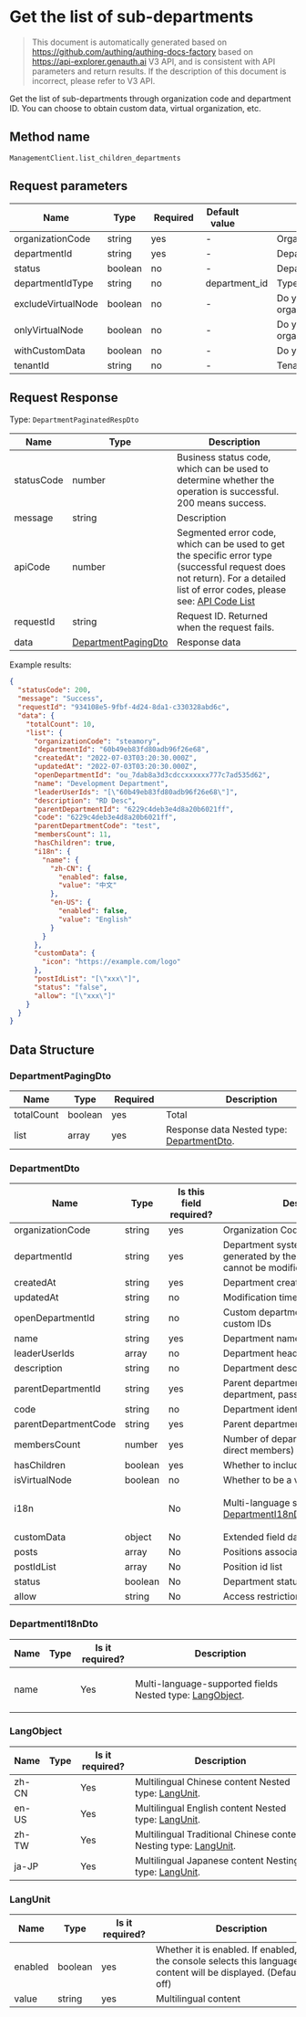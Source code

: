 # Get the list of sub-departments

<!--
Warning⚠️:
Do not modify this document directly,
https://github.com/Authing/authing-docs-factory
Use this project to generate
-->

<LastUpdated />

> This document is automatically generated based on https://github.com/authing/authing-docs-factory based on https://api-explorer.genauth.ai V3 API, and is consistent with API parameters and return results. If the description of this document is incorrect, please refer to V3 API.

Get the list of sub-departments through organization code and department ID. You can choose to obtain custom data, virtual organization, etc.

## Method name

`ManagementClient.list_children_departments`

## Request parameters

| Name               | Type    | <div style="width:80px">Required</div> | <div style="width:60px">Default value</div> | <div style="width:300px">Description</div>         | <div style="width:200px">Sample value</div> |
| ------------------ | ------- | -------------------------------------- | ------------------------------------------- | -------------------------------------------------- | ------------------------------------------- |
| organizationCode   | string  | yes                                    | -                                           | Organization code                                  | `steamory`                                  |
| departmentId       | string  | yes                                    | -                                           | Department ID to be obtained                       | `60b49eb83fd80adb96f26e68`                  |
| status             | boolean | no                                     | -                                           | Department status                                  | `false`                                     |
| departmentIdType   | string  | no                                     | department_id                               | Type of department ID used in this call            | `department_id`                             |
| excludeVirtualNode | boolean | no                                     | -                                           | Do you want to exclude virtual organizations?      |                                             |
| onlyVirtualNode    | boolean | no                                     | -                                           | Do you want to include only virtual organizations? |                                             |
| withCustomData     | boolean | no                                     | -                                           | Do you want to get custom data?                    | `true`                                      |
| tenantId           | string  | no                                     | -                                           | Tenant ID                                          | `623c20b2a062aaaaf41b17da`                  |

## Request Response

Type: `DepartmentPaginatedRespDto`

| Name       | Type                                                   | Description                                                                                                                                                                                                                                                                                                                                         |
| ---------- | ------------------------------------------------------ | --------------------------------------------------------------------------------------------------------------------------------------------------------------------------------------------------------------------------------------------------------------------------------------------------------------------------------------------------- |
| statusCode | number                                                 | Business status code, which can be used to determine whether the operation is successful. 200 means success.                                                                                                                                                                                                                                        |
| message    | string                                                 | Description                                                                                                                                                                                                                                                                                                                                         |
| apiCode    | number                                                 | Segmented error code, which can be used to get the specific error type (successful request does not return). For a detailed list of error codes, please see: [API Code List](https://api-explorer.genauth.ai/?tag=group/%E5%BC%80%E5%8F%91%E5%87%86%E5%A4%87#tag/%E5%BC%80%E5%8F%91%E5%87%86%E5%A4%87/%E9%94%99%E8%AF%AF%E5%A4%84%E7%90%86/apiCode) |
| requestId  | string                                                 | Request ID. Returned when the request fails.                                                                                                                                                                                                                                                                                                        |
| data       | <a href="#DepartmentPagingDto">DepartmentPagingDto</a> | Response data                                                                                                                                                                                                                                                                                                                                       |

Example results:

```json
{
  "statusCode": 200,
  "message": "Success",
  "requestId": "934108e5-9fbf-4d24-8da1-c330328abd6c",
  "data": {
    "totalCount": 10,
    "list": {
      "organizationCode": "steamory",
      "departmentId": "60b49eb83fd80adb96f26e68",
      "createdAt": "2022-07-03T03:20:30.000Z",
      "updatedAt": "2022-07-03T03:20:30.000Z",
      "openDepartmentId": "ou_7dab8a3d3cdccxxxxxx777c7ad535d62",
      "name": "Development Department",
      "leaderUserIds": "[\"60b49eb83fd80adb96f26e68\"]",
      "description": "RD Desc",
      "parentDepartmentId": "6229c4deb3e4d8a20b6021ff",
      "code": "6229c4deb3e4d8a20b6021ff",
      "parentDepartmentCode": "test",
      "membersCount": 11,
      "hasChildren": true,
      "i18n": {
        "name": {
          "zh-CN": {
            "enabled": false,
            "value": "中文"
          },
          "en-US": {
            "enabled": false,
            "value": "English"
          }
        }
      },
      "customData": {
        "icon": "https://example.com/logo"
      },
      "postIdList": "[\"xxx\"]",
      "status": "false",
      "allow": "[\"xxx\"]"
    }
  }
}
```

## Data Structure

### <a id="DepartmentPagingDto"></a> DepartmentPagingDto

| Name       | Type    | <div style="width:80px">Required</div> | <div style="width:300px">Description</div>                             | <div style="width:200px">Sample value</div> |
| ---------- | ------- | -------------------------------------- | ---------------------------------------------------------------------- | ------------------------------------------- |
| totalCount | boolean | yes                                    | Total                                                                  | `10`                                        |
| list       | array   | yes                                    | Response data Nested type: <a href="#DepartmentDto">DepartmentDto</a>. |                                             |

### <a id="DepartmentDto"></a> DepartmentDto

| Name                 | Type    | <div style="width:80px">Is this field required?</div> | <div style="width:300px">Description</div>                                               | <div style="width:200px">Sample value</div>                                                       |
| -------------------- | ------- | ----------------------------------------------------- | ---------------------------------------------------------------------------------------- | ------------------------------------------------------------------------------------------------- |
| organizationCode     | string  | yes                                                   | Organization Code (organizationCode)                                                     | `steamory`                                                                                        |
| departmentId         | string  | yes                                                   | Department system ID (automatically generated by the GenAuth system, cannot be modified) | `60b49eb83fd80adb96f26e68`                                                                        |
| createdAt            | string  | yes                                                   | Department creation time                                                                 | `2022-07-03T03:20:30.000Z`                                                                        |
| updatedAt            | string  | no                                                    | Modification time                                                                        | `2022-07-03T03:20:30.000Z`                                                                        |
| openDepartmentId     | string  | no                                                    | Custom department ID, used to store custom IDs                                           | `ou_7dab8a3d3cdccxxxxxx777c7ad535d62`                                                             |
| name                 | string  | yes                                                   | Department name                                                                          | `Development Department`                                                                          |
| leaderUserIds        | array   | no                                                    | Department head ID                                                                       | `["60b49eb83fd80adb96f26e68"]`                                                                    |
| description          | string  | no                                                    | Department description                                                                   | `Technology R&D department`                                                                       |
| parentDepartmentId   | string  | yes                                                   | Parent department id, if it is the root department, pass root                            | `6229c4deb3e4d8a20b6021ff`                                                                        |
| code                 | string  | no                                                    | Department identification code                                                           | `6229c4deb3e4d8a20b6021ff`                                                                        |
| parentDepartmentCode | string  | yes                                                   | Parent department code                                                                   | `test`                                                                                            |
| membersCount         | number  | yes                                                   | Number of department members (only direct members)                                       | `11`                                                                                              |
| hasChildren          | boolean | yes                                                   | Whether to include child departments                                                     | `true`                                                                                            |
| isVirtualNode        | boolean | no                                                    | Whether to be a virtual department                                                       |                                                                                                   |
| i18n                 |         | No                                                    | Multi-language settings Nested type: <a href="#DepartmentI18nDto">DepartmentI18nDto</a>. | `{"name":{"zh-CN":{"enabled":false,"value":"中文"},"en-US":{"enabled":false,"value":"English"}}}` |
| customData           | object  | No                                                    | Extended field data of department                                                        | `{"icon":"https://example.com/logo"}`                                                             |
| posts                | array   | No                                                    | Positions associated with department                                                     |                                                                                                   |
| postIdList           | array   | No                                                    | Position id list                                                                         | `["xxx"]`                                                                                         |
| status               | boolean | No                                                    | Department status                                                                        | `false`                                                                                           |
| allow                | string  | No                                                    | Access restriction                                                                       | `["xxx"]`                                                                                         |

### <a id="DepartmentI18nDto"></a> DepartmentI18nDto

| Name | Type | <div style="width:80px">Is it required?</div> | <div style="width:300px">Description</div>                                         | <div style="width:200px">Sample value</div>                                              |
| ---- | ---- | --------------------------------------------- | ---------------------------------------------------------------------------------- | ---------------------------------------------------------------------------------------- |
| name |      | Yes                                           | Multi-language-supported fields Nested type: <a href="#LangObject">LangObject</a>. | `{"zh-CN":{"enabled":false,"value":"中文"},"en-US":{"enabled":false,"value":"English"}}` |

### <a id="LangObject"></a> LangObject

| Name  | Type | <div style="width:80px">Is it required?</div> | <div style="width:300px">Description</div>                                               | <div style="width:200px">Sample value</div> |
| ----- | ---- | --------------------------------------------- | ---------------------------------------------------------------------------------------- | ------------------------------------------- |
| zh-CN |      | Yes                                           | Multilingual Chinese content Nested type: <a href="#LangUnit">LangUnit</a>.              | `{"enabled":false,"value":"中文"}`          |
| en-US |      | Yes                                           | Multilingual English content Nested type: <a href="#LangUnit">LangUnit</a>.              | `{"enabled":false,"value":"English"}`       |
| zh-TW |      | Yes                                           | Multilingual Traditional Chinese content Nesting type: <a href="#LangUnit">LangUnit</a>. | `{"enabled":false,"value":"繁體中文"}`      |
| ja-JP |      | Yes                                           | Multilingual Japanese content Nesting type: <a href="#LangUnit">LangUnit</a>.            | `{"enabled":false,"value":"日本語"}`        |

### <a id="LangUnit"></a> LangUnit

| Name    | Type    | <div style="width:80px">Is it required?</div> | <div style="width:300px">Description</div>                                                                                | <div style="width:200px">Sample value</div> |
| ------- | ------- | --------------------------------------------- | ------------------------------------------------------------------------------------------------------------------------- | ------------------------------------------- |
| enabled | boolean | yes                                           | Whether it is enabled. If enabled, and the console selects this language, the content will be displayed. (Default is off) |                                             |
| value   | string  | yes                                           | Multilingual content                                                                                                      |                                             |
